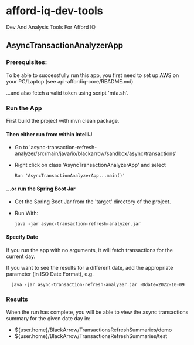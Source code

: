 # afford-iq-dev-tools
Dev And Analysis Tools For Afford IQ

## AsyncTransactionAnalyzerApp

### Prerequisites:

To be able to successfully run this app, you first need to set up AWS on your PC/Laptop (see api-affordiq-core/README.md)

...and also fetch a valid token using script 'mfa.sh'. 

### Run the App

First build the project with mvn clean package.

#### Then either run from within IntelliJ
- Go to 'async-transaction-refresh-analyzer/src/main/java/io/blackarrow/sandbox/async/transactions'
- Right click on class 'AsyncTransactionAnalyzerApp' and select 
      
      Run 'AsyncTransactionAnalyzerApp...main()'


#### ...or run the Spring Boot Jar
- Get the Spring Boot Jar from the 'target' directory of the project. 
- Run With:   

      java -jar async-transaction-refresh-analyzer.jar

#### Specify Date

If you run the app with no arguments, it will fetch transactions for the current day.

If you want to see the results for a different date, add the appropriate parameter (in ISO Date Format), e.g.

      java -jar async-transaction-refresh-analyzer.jar -Ddate=2022-10-09

### Results

When the run has complete, you will be able to view the async transactions summary for the given date day in:

-  ${user.home}/BlackArrow/TransactionsRefreshSummaries/demo
-  ${user.home}/BlackArrow/TransactionsRefreshSummaries/test

